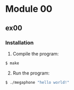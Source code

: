 # Module 00

## ex00
### Installation
1. Compile the program:
```bash 
$ make 
```
2. Run the program:
```bash 
$ ./megaphone "hello world!"
```

